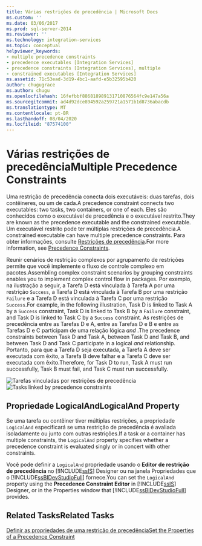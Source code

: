 ```yaml
---
title: Várias restrições de precedência | Microsoft Docs
ms.custom: ''
ms.date: 03/06/2017
ms.prod: sql-server-2014
ms.reviewer: ''
ms.technology: integration-services
ms.topic: conceptual
helpviewer_keywords:
- multiple precedence constraints
- precedence executables [Integration Services]
- precedence constraints [Integration Services], multiple
- constrained executables [Integration Services]
ms.assetid: 71c53ead-3d19-4bc1-aafd-e5b32595b420
author: chugugrace
ms.author: chugu
ms.openlocfilehash: 16fefbbf886818989131710876564fc9e147a56a
ms.sourcegitcommit: ad4d92dce894592a259721a1571b1d8736abacdb
ms.translationtype: MT
ms.contentlocale: pt-BR
ms.lasthandoff: 08/04/2020
ms.locfileid: "87574100"
---
```

# <a name="multiple-precedence-constraints"></a><span data-ttu-id="9a208-102">Várias restrições de precedência</span><span class="sxs-lookup"><span data-stu-id="9a208-102">Multiple Precedence Constraints</span></span>
  <span data-ttu-id="9a208-103">Uma restrição de precedência conecta dois executáveis: duas tarefas, dois contêineres, ou um de cada.</span><span class="sxs-lookup"><span data-stu-id="9a208-103">A precedence constraint connects two executables: two tasks, two containers, or one of each.</span></span> <span data-ttu-id="9a208-104">Eles são conhecidos como o executável de precedência e o executável restrito.</span><span class="sxs-lookup"><span data-stu-id="9a208-104">They are known as the precedence executable and the constrained executable.</span></span> <span data-ttu-id="9a208-105">Um executável restrito pode ter múltiplas restrições de precedência.</span><span class="sxs-lookup"><span data-stu-id="9a208-105">A constrained executable can have multiple precedence constraints.</span></span> <span data-ttu-id="9a208-106">Para obter informações, consulte [Restrições de precedência](control-flow/precedence-constraints.md).</span><span class="sxs-lookup"><span data-stu-id="9a208-106">For more information, see [Precedence Constraints](control-flow/precedence-constraints.md).</span></span>  
  
 <span data-ttu-id="9a208-107">Reunir cenários de restrição complexos por agrupamento de restrições permite que você implemente o fluxo de controle complexo em pacotes.</span><span class="sxs-lookup"><span data-stu-id="9a208-107">Assembling complex constraint scenarios by grouping constraints enables you to implement complex control flow in packages.</span></span> <span data-ttu-id="9a208-108">Por exemplo, na ilustração a seguir, a Tarefa D está vinculada à Tarefa A por uma restrição `Success`, a Tarefa D está vinculada à Tarefa B por uma restrição `Failure` e a Tarefa D está vinculada à Tarefa C por uma restrição `Success`.</span><span class="sxs-lookup"><span data-stu-id="9a208-108">For example, in the following illustration, Task D is linked to Task A by a `Success` constraint, Task D is linked to Task B by a `Failure` constraint, and Task D is linked to Task C by a `Success` constraint.</span></span> <span data-ttu-id="9a208-109">As restrições de precedência entre as Tarefas D e A, entre as Tarefas D e B e entre as Tarefas D e C participam de uma relação lógica *and* .</span><span class="sxs-lookup"><span data-stu-id="9a208-109">The precedence constraints between Task D and Task A, between Task D and Task B, and between Task D and Task C participate in a logical *and* relationship.</span></span> <span data-ttu-id="9a208-110">Portanto, para que a Tarefa D seja executada, a Tarefa A deve ser executada com êxito, a Tarefa B deve falhar e a Tarefa C deve ser executada com êxito.</span><span class="sxs-lookup"><span data-stu-id="9a208-110">Therefore, for Task D to run, Task A must run successfully, Task B must fail, and Task C must run successfully.</span></span>  
  
 <span data-ttu-id="9a208-111">![Tarefas vinculadas por restrições de precedência](media/precedenceconstraints.gif "Tarefas vinculadas por restrições de precedência")</span><span class="sxs-lookup"><span data-stu-id="9a208-111">![Tasks linked by precedence constraints](media/precedenceconstraints.gif "Tasks linked by precedence constraints")</span></span>  
  
## <a name="logicaland-property"></a><span data-ttu-id="9a208-112">Propriedade LogicalAnd</span><span class="sxs-lookup"><span data-stu-id="9a208-112">LogicalAnd Property</span></span>  
 <span data-ttu-id="9a208-113">Se uma tarefa ou contêiner tiver múltiplas restrições, a propriedade `LogicalAnd` especificará se uma restrição de precedência é avaliada isoladamente ou junto com outras restrições.</span><span class="sxs-lookup"><span data-stu-id="9a208-113">If a task or a container has multiple constraints, the `LogicalAnd` property specifies whether a precedence constraint is evaluated singly or in concert with other constraints.</span></span>  
  
 <span data-ttu-id="9a208-114">Você pode definir a `LogicalAnd` propriedade usando o **Editor de restrição de precedência** no [!INCLUDE[ssIS](../includes/ssis-md.md)] Designer ou na janela Propriedades que o [!INCLUDE[ssBIDevStudioFull](../includes/ssbidevstudiofull-md.md)] fornece.</span><span class="sxs-lookup"><span data-stu-id="9a208-114">You can set the `LogicalAnd` property using the **Precedence Constraint Editor** in [!INCLUDE[ssIS](../includes/ssis-md.md)] Designer, or in the Properties window that [!INCLUDE[ssBIDevStudioFull](../includes/ssbidevstudiofull-md.md)] provides.</span></span>  
  
## <a name="related-tasks"></a><span data-ttu-id="9a208-115">Related Tasks</span><span class="sxs-lookup"><span data-stu-id="9a208-115">Related Tasks</span></span>  
 [<span data-ttu-id="9a208-116">Definir as propriedades de uma restrição de precedência</span><span class="sxs-lookup"><span data-stu-id="9a208-116">Set the Properties of a Precedence Constraint</span></span>](../../2014/integration-services/set-the-properties-of-a-precedence-constraint.md)  
  
  
